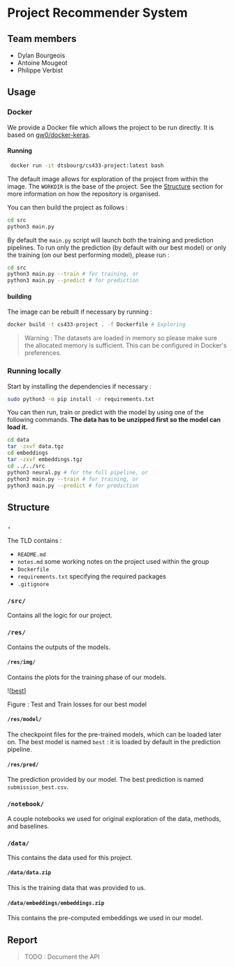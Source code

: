 # Project Recommender System

## Team members

* Dylan Bourgeois
* Antoine Mougeot
* Philippe Verbist

## Usage

### Docker

We provide a Docker file which allows the project to be run directly. It is
based on [gw0/docker-keras](https://github.com/gw0/docker-keras).

#### Running

```bash
 docker run -it dtsbourg/cs433-project:latest bash
```

The default image allows for exploration of the project from within the image.
The `WORKDIR` is the base of the project. See the [Structure](#) section for more
information on how the repository is organised.

You can then build the project as follows :

```bash
cd src
python3 main.py
```

By default the `main.py` script will launch both the training and prediction
pipelines. To run only the prediction (by default with our best model) or only
the training (on our best performing model), please run :

```bash
cd src
python3 main.py --train # for training, or
python3 main.py --predict # for prediction
```

#### building

The image can be rebuilt if necessary by running :

```bash
docker build -t cs433-project . -f Dockerfile # Exploring
```
> Warning : The datasets are loaded in memory so please make sure the allocated
memory is sufficient. This can be configured in Docker's preferences.

### Running locally

Start by installing the dependencies if necessary :

```bash
sudo python3 -m pip install -r requirements.txt
```

You can then run, train or predict with the model by using one of
the following commands. **The data has to be unzipped first
so the model can load it.**

```bash
cd data
tar -zxvf data.tgz
cd embeddings
tar -zxvf embeddings.tgz
cd ../../src
python3 neural.py # for the full pipeline, or
python3 main.py --train # for training, or
python3 main.py --predict # for prediction
```  

## Structure

### `.`
The TLD contains :
* `README.md`
* `notes.md` some working notes on the project used within the group
* `Dockerfile`
* `requirements.txt` specifying the required packages
* `.gitignore`

### `/src/`

Contains all the logic for our project.

### `/res/`

Contains the outputs of the models.

#### `/res/img/`

Contains the plots for the training phase of our models.

![[best](https://github.com/dtsbourg/ML_Projects/project2/project_recommender_system/res/img/Deep_Full_Final_1059256_train_117696_test_128_features_Adam_categorical_crossentropy_categorical_.png)]

Figure : Test and Train losses for our best model

#### `/res/model/`

The checkpoint files for the pre-trained models, which can be loaded later on.
The best model is named `best` : it is loaded by default in the prediction pipeline.

#### `/res/pred/`

The prediction provided by our model. The best prediction is named `submission_best.csv`.

### `/notebook/`

A couple notebooks we used for original exploration of the data, methods, and baselines.

### `/data/`

This contains the data used for this project.

#### `/data/data.zip`

This is the training data that was provided to us.

#### `/data/embeddings/embeddings.zip`

This contains the pre-computed embeddings we used in our model.

## Report



> TODO : Document the API
